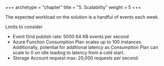 +++
archetype = "chapter"
title = "5. Scalability"
weight = 5
+++

The expected workload on the solution is a handful of events each week.

Limits to consider
* Event Grid publish rate: 5000 64 KB events per second
* Azure Function Consumption Plan scales up to 100 instances. Additionally, potential for additional latency as Consumption Plan can scale to 0 on idle leading to latency from a cold start.
* Storage Account request max: 20,000 requests per second.
